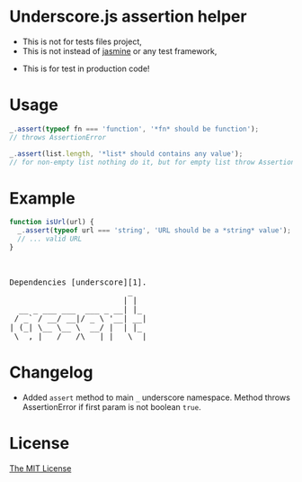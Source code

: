 Underscore.js assertion helper
==============================

- This is not for tests files project,
- This is not instead of [jasmine][2] or any test framework,
* This is for test in production code!

Usage
=====

```javascript
_.assert(typeof fn === 'function', '*fn* should be function');
// throws AssertionError

_.assert(list.length, '*list* should contains any value');
// for non-empty list nothing do it, but for empty list throw AssertionError
```

Example
=======
```javascript
function isUrl(url) {
  _.assert(typeof url === 'string', 'URL should be a *string* value');
  // ... valid URL
}
```

<pre>


Dependencies [underscore][1].
                         _
                        | |
  __ _ ___ ___  ___ _ __| |_
 / _` / __/ __|/ _ \ '__| __|
| (_| \__ \__ \  __/ |  | |_
 \__,_|___/___/\___|_|   \__|
</pre>

Changelog
=========

- Added `assert` method to main `_` underscore namespace.
Method throws AssertionError if first param is not boolean `true`.

License
=======

[The MIT License][3]

[1]: http://underscorejs.org/
[2]: http://pivotal.github.io/jasmine/
[3]: https://github.com/piecioshka/underscore-assert/blob/master/LICENSE
